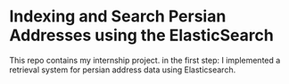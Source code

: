 <h1>Indexing and Search Persian Addresses using the ElasticSearch</h1>

This repo contains my internship project.
in the first step: I implemented a retrieval system for persian address data using Elasticsearch.
